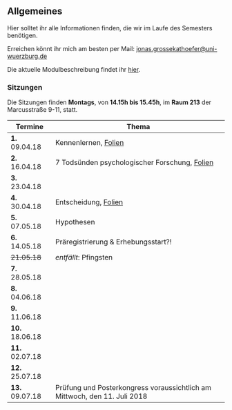 ## Allgemeines

Hier solltet ihr alle Informationen finden, die wir im Laufe des Semesters benötigen.

Erreichen könnt ihr mich am besten per Mail: [jonas.grossekathoefer@uni-wuerzburg.de](mailto:jonas.grossekathoefer@uni-wuerzburg.de)

Die aktuelle Modulbeschreibung findet ihr [hier](https://www2.uni-wuerzburg.de/mhb/MB-de-06-PSY-EFM-152-m01.pdf).

### Sitzungen
Die Sitzungen finden **Montags**, von **14.15h bis 15.45h**, im **Raum 213** der Marcusstraße 9-11, statt.

|Termine           |Thema                                                        |
|------------------|-------------------------------------------------------------|
| **1.** 09.04.18  |Kennenlernen, [Folien](/ss18_empra08/slides/sitzung01.html)|
| **2.** 16.04.18  |7 Todsünden psychologischer Forschung, [Folien](/ss18_empra08/slides/sitzung02.html)|
| **3.** 23.04.18  || 	
| **4.** 30.04.18  |Entscheidung, [Folien](/ss18_empra08/slides/sitzung04.html)|
| **5.** 07.05.18  |Hypothesen|
| **6.** 14.05.18  |Präregistrierung & Erhebungsstart?!|
| ~~21.05.18~~     |*entfällt*: Pfingsten|
| **7.** 28.05.18  ||
| **8.** 04.06.18  ||
| **9.** 11.06.18  ||
|**10.** 18.06.18  ||
|**11.** 02.07.18  ||
|**12.** 25.07.18  ||
|**13.** 09.07.18  |	Prüfung und Posterkongress voraussichtlich am Mittwoch, den 11. Juli 2018|


